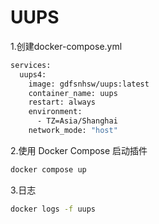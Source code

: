# UUPS
1.创建docker-compose.yml

   ```bash
   services:
     uups4:
       image: gdfsnhsw/uups:latest
       container_name: uups
       restart: always
       environment:
         - TZ=Asia/Shanghai
       network_mode: "host"
   ```
    
2.使用 Docker Compose 启动插件

   ```bash
   docker compose up
   ```

3.日志

   ```bash
   docker logs -f uups
   ```
